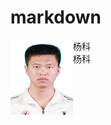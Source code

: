 # markdown
<img src="https://raw.githubusercontent.com/FlyYangke/Markdown-Photos/master/Res/yangke.jpg" alt="头像" width="100" height="120" align="left">杨科<br/>杨科

